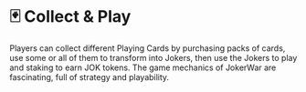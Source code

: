 # 🃏 Collect & Play

Players can collect different Playing Cards by purchasing packs of cards, use some or all of them to transform into Jokers, then use the Jokers to play and staking to earn JOK tokens. The game mechanics of JokerWar are fascinating, full of strategy and playability.



